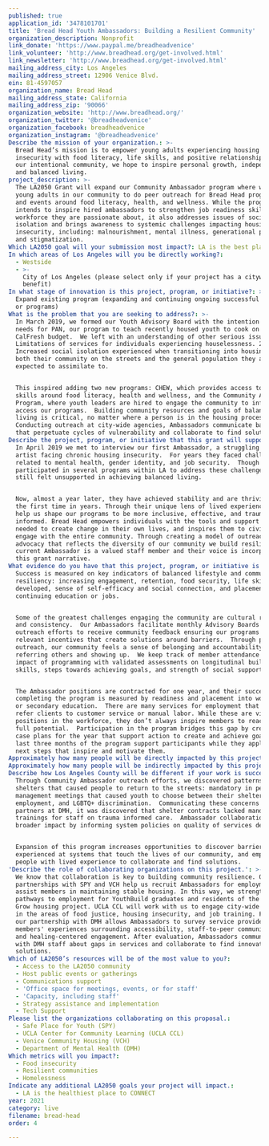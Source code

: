 ```yaml
---
published: true
application_id: '3478101701'
title: 'Bread Head Youth Ambassadors: Building a Resilient Community'
organization_description: Nonprofit
link_donate: 'https://www.paypal.me/breadheadvenice'
link_volunteer: 'http://www.breadhead.org/get-involved.html'
link_newsletter: 'http://www.breadhead.org/get-involved.html'
mailing_address_city: Los Angeles
mailing_address_street: 12906 Venice Blvd.
ein: 81-4597057
organization_name: Bread Head
mailing_address_state: California
mailing_address_zip: '90066'
organization_website: 'http://www.breadhead.org/'
organization_twitter: '@breadheadvenice'
organization_facebook: breadheadvenice
organization_instagram: '@breadheadvenice'
Describe the mission of your organization.: >-
  Bread Head’s mission is to empower young adults experiencing housing
  insecurity with food literacy, life skills, and positive relationships.  With
  our intentional community, we hope to inspire personal growth, independence,
  and balanced living.
project_description: >-
  The LA2050 Grant will expand our Community Ambassador program where we hire
  young adults in our community to do peer outreach for Bread Head programming
  and events around food literacy, health, and wellness. While the program
  intends to inspire hired ambassadors to strengthen job readiness skills in a
  workforce they are passionate about, it also addresses issues of social
  isolation and brings awareness to systemic challenges impacting housing
  insecurity, including: malnourishment, mental illness, generational poverty,
  and stigmatization.
Which LA2050 goal will your submission most impact?: LA is the best place to LIVE
In which areas of Los Angeles will you be directly working?:
  - Westside
  - >-
    City of Los Angeles (please select only if your project has a citywide
    benefit)
In what stage of innovation is this project, program, or initiative?: >-
  Expand existing program (expanding and continuing ongoing successful projects
  or programs)
What is the problem that you are seeking to address?: >-
  In March 2019, we formed our Youth Advisory Board with the intention to gauge
  needs for PAN, our program to teach recently housed youth to cook on a
  CalFresh budget.  We left with an understanding of other serious issues: 1)
  Limitations of services for individuals experiencing houselessness. 2)
  Increased social isolation experienced when transitioning into housing, from
  both their community on the streets and the general population they are
  expected to assimilate to.


  This inspired adding two new programs: CHEW, which provides access to life
  skills around food literacy, health and wellness, and the Community Ambassador
  Program, where youth leaders are hired to engage the community to inform and
  access our programs.  Building community resources and goals of balanced
  living is critical, no matter where a person is in the housing process. 
  Conducting outreach at city-wide agencies, Ambassadors communicate barriers
  that perpetuate cycles of vulnerability and collaborate to find solutions.
Describe the project, program, or initiative that this grant will support to address the problem identified.: >-
  In April 2019 we met to interview our first Ambassador, a struggling young
  artist facing chronic housing insecurity.  For years they faced challenges
  related to mental health, gender identity, and job security.  Though they had
  participated in several programs within LA to address these challenges, they
  still felt unsupported in achieving balanced living. 


  Now, almost a year later, they have achieved stability and are thriving for
  the first time in years. Through their unique lens of lived experience, they
  help us shape our programs to be more inclusive, effective, and trauma
  informed. Bread Head empowers individuals with the tools and support systems
  needed to create change in their own lives, and inspires them to civically
  engage with the entire community. Through creating a model of outreach and
  advocacy that reflects the diversity of our community we build resiliency. Our
  current Ambassador is a valued staff member and their voice is incorporated in
  this grant narrative.
What evidence do you have that this project, program, or initiative is or will be successful, and how will you define and measure success?: >-
  Success is measured on key indicators of balanced lifestyle and community
  resiliency: increasing engagement, retention, food security, life skills
  developed, sense of self-efficacy and social connection, and placement into
  continuing education or jobs.


  Some of the greatest challenges engaging the community are cultural relevance
  and consistency.  Our Ambassadors facilitate monthly Advisory Boards and
  outreach efforts to receive community feedback ensuring our programs remain
  relevant incentives that create solutions around barriers.  Through peer lead
  outreach, our community feels a sense of belonging and accountability to keep
  referring others and showing up.  We keep track of member attendance and
  impact of programming with validated assessments on longitudinal building of
  skills, steps towards achieving goals, and strength of social support.


  The Ambassador positions are contracted for one year, and their success in
  completing the program is measured by readiness and placement into workforce
  or secondary education.  There are many services for employment that typically
  refer clients to customer service or manual labor. While these are vital
  positions in the workforce, they don’t always inspire members to reach their
  full potential.  Participation in the program bridges this gap by creating
  case plans for the year that support action to create and achieve goals.  The
  last three months of the program support participants while they apply for
  next steps that inspire and motivate them.
Approximately how many people will be directly impacted by this project, program, or initiative?: '500'
Approximately how many people will be indirectly impacted by this project, program, or initiative?: '2000'
Describe how Los Angeles County will be different if your work is successful.: >-
  Through Community Ambassador outreach efforts, we discovered patterns at
  shelters that caused people to return to the streets: mandatory in person case
  management meetings that caused youth to choose between their shelter bed or
  employment, and LGBTQ+ discrimination.  Communicating these concerns to our
  partners at DMH, it was discovered that shelter contracts lacked mandatory
  trainings for staff on trauma informed care.  Ambassador collaboration creates
  broader impact by informing system policies on quality of services delivered.


  Expansion of this program increases opportunities to discover barriers
  experienced at systems that touch the lives of our community, and empowers
  people with lived experience to collaborate and find solutions.
'Describe the role of collaborating organizations on this project.': >-
  We know that collaboration is key to building community resilience. Our
  partnerships with SPY and VCH help us recruit Ambassadors for employment and
  assist members in maintaining stable housing. In this way, we strengthen
  pathways to employment for YouthBuild graduates and residents of the Roots to
  Grow housing project. UCLA CCL will work with us to engage city-wide colleges
  in the areas of food justice, housing insecurity, and job training. Finally,
  our partnership with DMH allows Ambassadors to survey service providers about
  members' experiences surrounding accessibility, staff-to-peer communication,
  and healing-centered engagement. After evaluation, Ambassadors communicate
  with DMH staff about gaps in services and collaborate to find innovative
  solutions. 
Which of LA2050’s resources will be of the most value to you?:
  - Access to the LA2050 community
  - Host public events or gatherings
  - Communications support
  - 'Office space for meetings, events, or for staff'
  - 'Capacity, including staff'
  - Strategy assistance and implementation
  - Tech Support
Please list the organizations collaborating on this proposal.:
  - Safe Place for Youth (SPY)
  - UCLA Center for Community Learning (UCLA CCL)
  - Venice Community Housing (VCH)
  - Department of Mental Health (DMH)
Which metrics will you impact?:
  - Food insecurity
  - Resilient communities
  - Homelessness
Indicate any additional LA2050 goals your project will impact.:
  - LA is the healthiest place to CONNECT
year: 2021
category: live
filename: bread-head
order: 4

---
```

